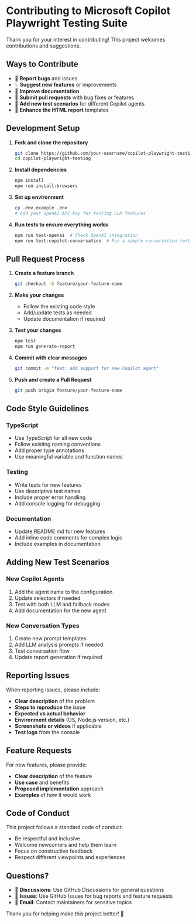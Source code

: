 # Contributing to Microsoft Copilot Playwright Testing Suite

Thank you for your interest in contributing! This project welcomes contributions and suggestions.

## Ways to Contribute

- 🐛 **Report bugs** and issues
- 💡 **Suggest new features** or improvements
- 📖 **Improve documentation**
- 🔧 **Submit pull requests** with bug fixes or features
- 🧪 **Add new test scenarios** for different Copilot agents
- 🎨 **Enhance the HTML report** templates

## Development Setup

1. **Fork and clone the repository**
   ```bash
   git clone https://github.com/your-username/copilot-playwright-testing.git
   cd copilot-playwright-testing
   ```

2. **Install dependencies**
   ```bash
   npm install
   npm run install:browsers
   ```

3. **Set up environment**
   ```bash
   cp .env.example .env
   # Add your OpenAI API key for testing LLM features
   ```

4. **Run tests to ensure everything works**
   ```bash
   npm run test-openai  # Check OpenAI integration
   npm run test:copilot-conversation  # Run a sample conversation test
   ```

## Pull Request Process

1. **Create a feature branch**
   ```bash
   git checkout -b feature/your-feature-name
   ```

2. **Make your changes**
   - Follow the existing code style
   - Add/update tests as needed
   - Update documentation if required

3. **Test your changes**
   ```bash
   npm test
   npm run generate-report
   ```

4. **Commit with clear messages**
   ```bash
   git commit -m "feat: add support for new Copilot agent"
   ```

5. **Push and create a Pull Request**
   ```bash
   git push origin feature/your-feature-name
   ```

## Code Style Guidelines

### TypeScript
- Use TypeScript for all new code
- Follow existing naming conventions
- Add proper type annotations
- Use meaningful variable and function names

### Testing
- Write tests for new features
- Use descriptive test names
- Include proper error handling
- Add console logging for debugging

### Documentation
- Update README.md for new features
- Add inline code comments for complex logic
- Include examples in documentation

## Adding New Test Scenarios

### New Copilot Agents
1. Add the agent name to the configuration
2. Update selectors if needed
3. Test with both LLM and fallback modes
4. Add documentation for the new agent

### New Conversation Types
1. Create new prompt templates
2. Add LLM analysis prompts if needed
3. Test conversation flow
4. Update report generation if required

## Reporting Issues

When reporting issues, please include:

- **Clear description** of the problem
- **Steps to reproduce** the issue
- **Expected vs actual behavior**
- **Environment details** (OS, Node.js version, etc.)
- **Screenshots or videos** if applicable
- **Test logs** from the console

## Feature Requests

For new features, please provide:

- **Clear description** of the feature
- **Use case** and benefits
- **Proposed implementation** approach
- **Examples** of how it would work

## Code of Conduct

This project follows a standard code of conduct:

- Be respectful and inclusive
- Welcome newcomers and help them learn
- Focus on constructive feedback
- Respect different viewpoints and experiences

## Questions?

- 💬 **Discussions**: Use GitHub Discussions for general questions
- 🐛 **Issues**: Use GitHub Issues for bug reports and feature requests
- 📧 **Email**: Contact maintainers for sensitive topics

Thank you for helping make this project better! 🚀
